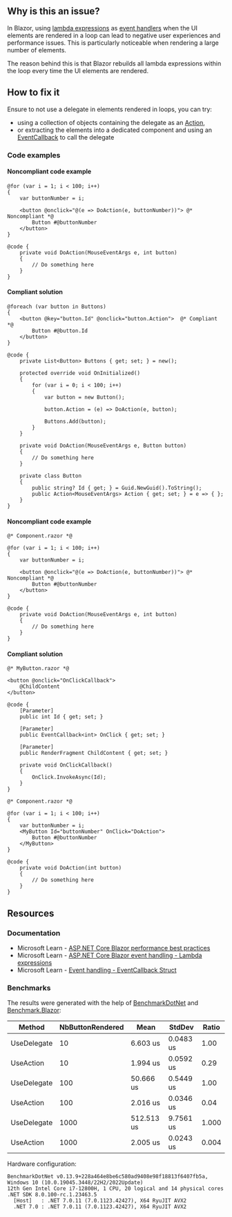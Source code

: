 ## Why is this an issue?

In Blazor, using [lambda expressions](https://learn.microsoft.com/en-us/aspnet/core/blazor/components/event-handling#lambda-expressions)
as [event handlers](https://learn.microsoft.com/en-us/aspnet/core/blazor/components/event-handling#lambda-expressions) when the UI elements
are rendered in a loop can lead to negative user experiences and performance issues. This is particularly noticeable when rendering a large number of
elements.

The reason behind this is that Blazor rebuilds all lambda expressions within the loop every time the UI elements are rendered.

## How to fix it

Ensure to not use a delegate in elements rendered in loops, you can try:

- using a collection of objects containing the delegate as an [Action](https://learn.microsoft.com/en-us/dotnet/api/system.action),
- or extracting the elements into a dedicated component and using an [EventCallback](https://learn.microsoft.com/en-us/aspnet/core/blazor/components/event-handling#eventcallback) to call the delegate

### Code examples

#### Noncompliant code example

    @for (var i = 1; i < 100; i++)
    {
        var buttonNumber = i;
    
        <button @onclick="@(e => DoAction(e, buttonNumber))"> @* Noncompliant *@
            Button #@buttonNumber
        </button>
    }
    
    @code {
        private void DoAction(MouseEventArgs e, int button)
        {
            // Do something here
        }
    }

#### Compliant solution

    @foreach (var button in Buttons)
    {
        <button @key="button.Id" @onclick="button.Action">  @* Compliant *@
            Button #@button.Id
        </button>
    }
    
    @code {
        private List<Button> Buttons { get; set; } = new();
    
        protected override void OnInitialized()
        {
            for (var i = 0; i < 100; i++)
            {
                var button = new Button();
    
                button.Action = (e) => DoAction(e, button);
    
                Buttons.Add(button);
            }
        }
    
        private void DoAction(MouseEventArgs e, Button button)
        {
            // Do something here
        }
    
        private class Button
        {
            public string? Id { get; } = Guid.NewGuid().ToString();
            public Action<MouseEventArgs> Action { get; set; } = e => { };
        }
    }

#### Noncompliant code example

    @* Component.razor *@
    
    @for (var i = 1; i < 100; i++)
    {
        var buttonNumber = i;
    
        <button @onclick="@(e => DoAction(e, buttonNumber))"> @* Noncompliant *@
            Button #@buttonNumber
        </button>
    }
    
    @code {
        private void DoAction(MouseEventArgs e, int button)
        {
            // Do something here
        }
    }

#### Compliant solution

    @* MyButton.razor *@
    
    <button @onclick="OnClickCallback">
        @ChildContent
    </button>
    
    @code {
        [Parameter]
        public int Id { get; set; }
    
        [Parameter]
        public EventCallback<int> OnClick { get; set; }
    
        [Parameter]
        public RenderFragment ChildContent { get; set; }
    
        private void OnClickCallback()
        {
            OnClick.InvokeAsync(Id);
        }
    }
    
    @* Component.razor *@
    
    @for (var i = 1; i < 100; i++)
    {
        var buttonNumber = i;
        <MyButton Id="buttonNumber" OnClick="DoAction">
            Button #@buttonNumber
        </MyButton>
    }
    
    @code {
        private void DoAction(int button)
        {
            // Do something here
        }
    }

## Resources

### Documentation

- Microsoft Learn - [ASP.NET
  Core Blazor performance best practices](https://learn.microsoft.com/en-us/aspnet/core/blazor/performance#avoid-recreating-delegates-for-many-repeated-elements-or-components)
- Microsoft Learn - [ASP.NET Core
  Blazor event handling - Lambda expressions](https://learn.microsoft.com/en-us/aspnet/core/blazor/components/event-handling#lambda-expressions)
- Microsoft Learn - [Event handling -
  EventCallback Struct](https://learn.microsoft.com/en-us/aspnet/core/blazor/components/event-handling#eventcallback)

### Benchmarks

The results were generated with the help of [BenchmarkDotNet](https://github.com/dotnet/BenchmarkDotNet) and [Benchmark.Blazor](https://github.com/egil/Benchmark.Blazor/tree/main):

| Method | NbButtonRendered | Mean | StdDev | Ratio |
| --- | --- | --- | --- | --- |
| UseDelegate | 10 | 6.603 us | 0.0483 us | 1.00 |
| UseAction | 10 | 1.994 us | 0.0592 us | 0.29 |
| UseDelegate | 100 | 50.666 us | 0.5449 us | 1.00 |
| UseAction | 100 | 2.016 us | 0.0346 us | 0.04 |
| UseDelegate | 1000 | 512.513 us | 9.7561 us | 1.000 |
| UseAction | 1000 | 2.005 us | 0.0243 us | 0.004 |

Hardware configuration:

    BenchmarkDotNet v0.13.9+228a464e8be6c580ad9408e98f18813f6407fb5a, Windows 10 (10.0.19045.3448/22H2/2022Update)
    12th Gen Intel Core i7-12800H, 1 CPU, 20 logical and 14 physical cores
    .NET SDK 8.0.100-rc.1.23463.5
      [Host]   : .NET 7.0.11 (7.0.1123.42427), X64 RyuJIT AVX2
      .NET 7.0 : .NET 7.0.11 (7.0.1123.42427), X64 RyuJIT AVX2